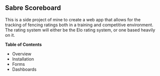 ## Sabre Scoreboard
This is a side project of mine to create a web app that allows for the tracking of fencing ratings both in a training and competitive environment. The rating system will either be the Elo rating system, or one based heavily on it.

**Table of Contents**
* Overview
* Installation
* Forms
* Dashboards